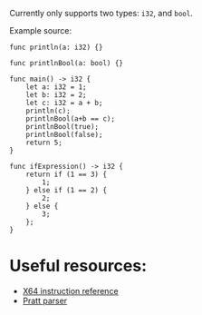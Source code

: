 Currently only supports two types: `i32`, and `bool`.

Example source:

```
func println(a: i32) {}

func printlnBool(a: bool) {}

func main() -> i32 {
    let a: i32 = 1;
    let b: i32 = 2;
    let c: i32 = a + b;
    println(c);
    printlnBool(a+b == c);
    printlnBool(true);
    printlnBool(false);
    return 5;
}

func ifExpression() -> i32 {
    return if (1 == 3) {
        1;
    } else if (1 == 2) {
        2;
    } else {
        3;
    };
}
```

# Useful resources:

- [X64 instruction reference](https://www.felixcloutier.com/x86/)
- [Pratt parser](http://journal.stuffwithstuff.com/2011/03/19/pratt-parsers-expression-parsing-made-easy/)
